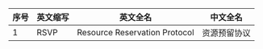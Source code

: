 | 序号 | 英文缩写 | 英文全名 | 中文全名 |
| ---- | -------- | -------- | -------- |
| 1  | RSVP              | Resource Reservation Protocol                         | 资源预留协议              |

